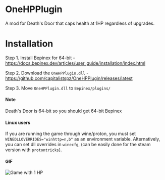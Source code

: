 # OneHPPlugin

A mod for Death's Door that caps health at 1HP regardless of upgrades.

# Installation

Step 1. Install Bepinex for 64-bit - https://docs.bepinex.dev/articles/user_guide/installation/index.html

Step 2. Download the `OneHPPlugin.dll` - https://github.com/capitalistspz/OneHPPlugin/releases/latest

Step 3. Move `OneHPPlugin.dll` to `Bepinex/plugins/`
#### Note
Death's Door is 64-bit so you should get 64-bit Bepinex

#### Linux users
If you are running the game through wine/proton, you must set `WINEDLLOVERRIDES="winhttp=n,b"` as an environment variable. Alternatively, you can set dll overrides in `winecfg`, (can be easily done for the steam version with `protontricks`).

#### GIF

<img src="./doc/img/OneHPShowcase.gif" alt="Game with 1 HP">